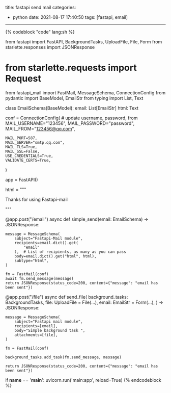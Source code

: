 title: fastapi send mail
categories:
  - python
date: 2021-08-17 17:40:50
tags: [fastapi, email]
---


{% codeblock "code" lang:sh %}

from fastapi import FastAPI, BackgroundTasks, UploadFile, File, Form
from starlette.responses import JSONResponse
#  from starlette.requests import Request
from fastapi_mail import FastMail, MessageSchema, ConnectionConfig
from pydantic import BaseModel, EmailStr
from typing import List, Text


class EmailSchema(BaseModel):
    email: List[EmailStr]
    html: Text

conf = ConnectionConfig(
	# update username, password, from
    MAIL_USERNAME="123456",
    MAIL_PASSWORD="password",
    MAIL_FROM="123456@qq.com",
    
    MAIL_PORT=587,
    MAIL_SERVER="smtp.qq.com",
    MAIL_TLS=True,
    MAIL_SSL=False,
    USE_CREDENTIALS=True,
    VALIDATE_CERTS=True,
)

app = FastAPI()


html = """
<p>Thanks for using Fastapi-mail</p>
"""


@app.post("/email")
async def simple_send(email: EmailSchema) -> JSONResponse:

    message = MessageSchema(
        subject="Fastapi-Mail module",
        recipients=email.dict().get(
            "email"
        ),  # List of recipients, as many as you can pass
        body=email.dict().get("html", html),
        subtype="html",
    )

    fm = FastMail(conf)
    await fm.send_message(message)
    return JSONResponse(status_code=200, content={"message": "email has been sent"})


@app.post("/file")
async def send_file(
    background_tasks: BackgroundTasks,
    file: UploadFile = File(...),
    email: EmailStr = Form(...),
) -> JSONResponse:

    message = MessageSchema(
        subject="Fastapi mail module",
        recipients=[email],
        body="Simple background task ",
        attachments=[file],
    )

    fm = FastMail(conf)

    background_tasks.add_task(fm.send_message, message)

    return JSONResponse(status_code=200, content={"message": "email has been sent"})

if __name__ == '__main__':
    uvicorn.run('main:app', reload=True)
{% endcodeblock %}
